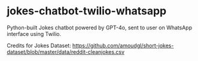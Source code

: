 # jokes-chatbot-twilio-whatsapp
Python-built Jokes chatbot powered by GPT-4o, sent to user on WhatsApp interface using Twilio.

Credits for Jokes Dataset: https://github.com/amoudgl/short-jokes-dataset/blob/master/data/reddit-cleanjokes.csv
